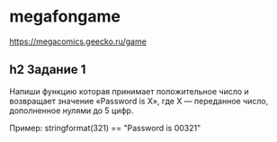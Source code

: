 # megafongame

https://megacomics.geecko.ru/game

h2 Задание 1
-----------------------------------

Напиши функцию которая принимает положительное число и возвращает значение «Password is X», где X — переданное число, дополненное нулями до 5 цифр.

Пример:
stringformat(321) == "Password is 00321"
